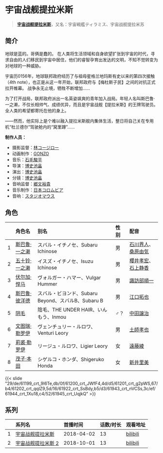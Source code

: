 # 宇宙战舰提拉米斯


> <u>**[宇宙战舰提拉米斯](https://bgm.tv/subject/225022)**</u>，又名：宇宙戦艦ティラミス、宇宙战舰提拉米苏

## 简介

地球是蓝的。哥俩是蠢的。
在人类将生活领域和自身欲望扩张到宇宙的时代，寻求自由的人们移民到宇宙中居住，他们的睿智孕育出发达的文明，不知不觉转变为对地球的一种威胁。

宇宙历0156年，地球联邦政府经历了与祖母星格兰地玛斯有史以来的第四次接触（4th note），也正是从这一年开始，联邦政府与【梅杜斯子民】之间的对抗正式拉开帷幕。
战争永无止境，牺牲不断增加……

为了打开战局，联邦政府派出一名英姿飒爽的青年加入战局。年轻人名叫斯巴鲁·一之濑，不仅长相帅气、成绩优异，而且是宇宙战舰【提拉米斯】的王牌驾驶员。
全人类的希望都寄托在他的身上。

——然而，他实际上是个难以融入提拉米斯舰内集体生活，整日将自己关在专用机“杜兰德尔”驾驶舱内的“窝里蹲”……

**制作人员：**
- 摄影监督：[林コージロー](https://bgm.tv/person/861)
- 动画制作：[GONZO](https://bgm.tv/person/541)
- 音乐：[石毛駿平](https://bgm.tv/person/30643)
- 导演：[博史池畠](https://bgm.tv/person/13170)
- 演出：[博史池畠](https://bgm.tv/person/13170)
- 分镜：[博史池畠](https://bgm.tv/person/13170)
- 音响监督：[郷文裕貴](https://bgm.tv/person/25279)
- 音乐制作：[日本コロムビア](https://bgm.tv/person/228)
- 音响：[スタジオマウス](https://bgm.tv/person/20894)

## 角色

|     |   角色名   |   别名  | 性别 |  配音  |
|:--- |:------  |:----      |:---  |:--   |
| 1 | [斯巴鲁·一之濑](https://bgm.tv/character/61199) | スバル・イチノセ、Subaru Ichinose | 男 | [石川界人](https://bgm.tv/person/9953)、[桑原由気](https://bgm.tv/person/15292) |
| 2 | [五十铃·一之濑](https://bgm.tv/character/61200) | イスズ・イチノセ、Isuzu Ichinose | 男 | [櫻井孝宏](https://bgm.tv/person/4015)、[石上静香](https://bgm.tv/person/14414) |
| 3 | [伏尔加·悍马](https://bgm.tv/character/61201) | ヴォルガー・ハマー、Vulgar Hummer | 男 | [諏訪部順一](https://bgm.tv/person/3864) |
| 4 | [斯巴鲁·彼洋德](https://bgm.tv/character/61202) | スバル・ビヨンド、Subaru Beyond、スバルB、Subaru B | 男 | [江口拓也](https://bgm.tv/person/5872) |
| 5 | [阴毛](https://bgm.tv/character/61922) | 陰毛、THE UNDER HAIR、いんもう、Inmou | ♂？ | [中田譲治](https://bgm.tv/person/3971) |
| 6 | [文图瑞·勒罗伊](https://bgm.tv/character/61943) | ヴェンチュリー・ルロワ、Venturi Leory | 男 | [土師孝也](https://bgm.tv/person/4378) |
| 7 | [莉裘·勒罗伊](https://bgm.tv/character/61944) | リージュ・ルロワ、Ligier Leory | 女 | [遠藤綾](https://bgm.tv/person/4893) |
| 8 | [茂子·本田](https://bgm.tv/character/61945) | シゲルコ・ホンダ、Shigeruko Honda | 女 | [新井里美](https://bgm.tv/person/4625) |

{{< slide "29/de/61199_crt_9l6Te,db/0f/61200_crt_JWfF4,4d/d5/61201_crt_g2pWS,67/b4/61202_crt_qqlZ9,5d/16/61922_crt_SsBdy,b5/d3/61943_crt_nVCSs,3c/ef/61944_crt_1Xu18,c4/52/61945_crt_UqjkQ" >}}

## 系列

|     |   系列名   |   首播时间  | 话数/时长  | 观看地址 |
|:---  |:------    |:----      |:---       |:---  |
| 1 |[宇宙战舰提拉米斯](https://bgm.tv/subject/225022)| 2018-04-02 | 13 | [bilibili](https://www.bilibili.com/bangumi/play/ep199745)  |
| 2 |[宇宙战舰提拉米斯 2](https://bgm.tv/subject/251666)| 2018-10-01 | 13 | [bilibili](https://www.bilibili.com/bangumi/play/ss25806)  |



